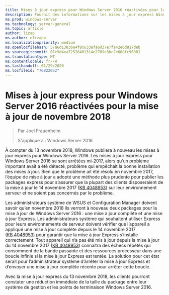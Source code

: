 ```yaml
---
title: Mises à jour express pour Windows Server 2016 réactivées pour la mise à jour de novembre 2018
description: Fournit des informations sur les mises à jour express Windows Server 2016
ms.prod: windows-server
ms.technology: server-general
ms.topic: article
author: lizap
ms.author: elizapo
ms.localizationpriority: medium
ms.openlocfilehash: 57a6d13836a4f8c633afa6d37e7fa42e6d817deb
ms.sourcegitcommit: 07c9d4ea72528401314e2789e3bc2e688fc96001
ms.translationtype: HT
ms.contentlocale: fr-FR
ms.lasthandoff: 01/29/2020
ms.locfileid: "76822052"
---
```

# <a name="express-updates-for-windows-server-2016-re-enabled-for-november-2018-update"></a>Mises à jour express pour Windows Server 2016 réactivées pour la mise à jour de novembre 2018

> Par Joel Frauenheim
> 
> S'applique à : Windows Server 2016

À compter du 13 novembre 2018, Windows publiera à nouveau les mises à jour express pour Windows Server 2016. Les mises à jour express pour Windows Server 2016 se sont arrêtées mi-2017, alors qu’un problème important avait a été détecté, problème qui empêchait la bonne installation des mises à jour. Bien que le problème ait été résolu en novembre 2017, l’équipe de mise à jour a adopté une méthode plus prudente pour publier les packages express pour s’assurer que la plupart des clients disposeraient de la mise à jour le 14 novembre 2017 ([KB 4048953](https://support.microsoft.com/help/4048953/windows-10-update-kb4048953)) sur leur environnement serveur et ne soient pas concernés par le problème.

Les administrateurs système de WSUS et Configuration Manager doivent savoir qu’en novembre 2018 ils verront à nouveau deux packages pour la mise à jour de Windows Server 2016 : une mise à jour complète et une mise à jour Express. Les administrateurs système qui souhaitent utiliser Express pour leurs environnements de serveur doivent vérifier que l’appareil a appliqué une mise à jour complète depuis le 14 novembre 2017 ([KB 4048953](https://support.microsoft.com/help/4048953/windows-10-update-kb4048953)) pour garantir que la mise à jour Express s’installe correctement. Tout appareil qui n’a pas été mis à jour depuis la mise à jour du 14 novembre 2017 ([KB 4048953](https://support.microsoft.com/help/4048953/windows-10-update-kb4048953)) connaîtra des échecs répétés qui consomment de la bande passante et des ressources processeur dans une boucle infinie si la mise à jour Express est tentée.  La solution pour cet état serait pour l’administrateur système d’arrêter la mise à jour Express et d’envoyer une mise à jour complète récente pour arrêter cette boucle.

Avec la mise à jour express du 13 novembre 2018, les clients pourront constater une réduction immédiate de la taille du package entre leur système de gestion et les points de terminaison Windows Server 2016.  